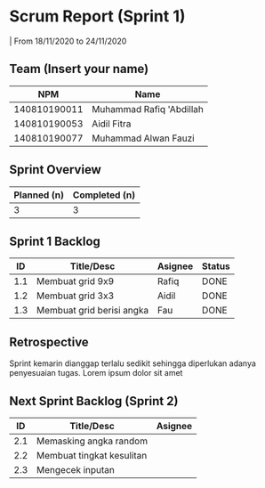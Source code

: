 # Scrum Report (Sprint 1)
| From 18/11/2020 to 24/11/2020

## Team (Insert your name)
|  NPM          |             Name           |
| ------------- | ---------------------------|
| 140810190011  | Muhammad Rafiq 'Abdillah   |
| 140810190053  | Aidil Fitra                |
| 140810190077  | Muhammad Alwan Fauzi       |

## Sprint Overview
| Planned (n)   | Completed (n) |
| ------------- |-------------- |
| 3  | 3             |

## Sprint 1 Backlog

| ID  | Title/Desc | Asignee | Status |
| --- | ---------- | ------- | ------ |
| 1.1 | Membuat grid 9x9 | Rafiq | DONE |
| 1.2 | Membuat grid 3x3 | Aidil | DONE |
| 1.3 | Membuat grid berisi angka | Fau | DONE |


## Retrospective 

Sprint kemarin dianggap terlalu sedikit sehingga diperlukan adanya penyesuaian tugas. Lorem ipsum dolor sit amet

## Next Sprint Backlog (Sprint 2)
| ID  | Title/Desc | Asignee | 
| --- | ---------- | ------- | 
| 2.1 | Memasking angka random |  |
| 2.2 | Membuat tingkat kesulitan |  |
| 2.3 | Mengecek inputan |  |
